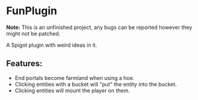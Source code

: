 # FunPlugin
**Note:** This is an unfinished project, any bugs can be reported however they might not be patched.

A Spigot plugin with weird ideas in it.

## Features:
- End portals become farmland when using a hoe.
- Clicking entities with a bucket will "put" the entity into the bucket.
- Clicking entities will mount the player on them.

